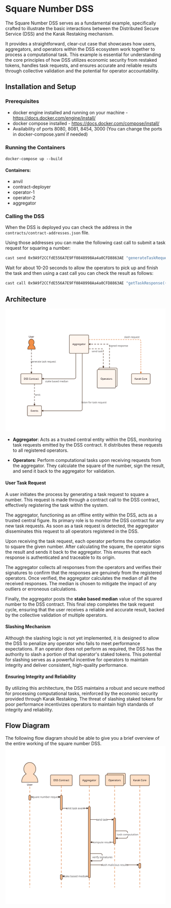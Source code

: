 # Square Number DSS

The Square Number DSS serves as a fundamental example, specifically crafted to illustrate the basic interactions between the Distributed Secure Service (DSS) and the Karak Restaking mechanism. 

It provides a straightforward, clear-cut case that showcases how users, aggregators, and operators within the DSS ecosystem work together to process a computational task. This example is essential for understanding the core principles of how DSS utilizes economic security from restaked tokens, handles task requests, and ensures accurate and reliable results through collective validation and the potential for operator accountability.

## Installation and Setup

### Prerequisites
- docker engine installed and running on your machine - https://docs.docker.com/engine/install/
- docker compose installed - https://docs.docker.com/compose/install/
- Availability of ports 8080, 8081, 8454, 3000 (You can change the ports in docker-compose.yaml if needed)

### Running the Containers

`docker-compose up --build`

#### Containers:
- anvil
- contract-deployer
- operator-1
- operator-2
- aggregator

### Calling the DSS
When the DSS is deployed you can check the address in the `contracts/contract-addresses.json` file. 

Using those addresses you can make the following cast call to submit a task request for squaring a number:
```bash 
cast send 0x9A9f2CCfdE556A7E9Ff0848998Aa4a0CFD8863AE "generateTaskRequest((uint256))" "(5)" --private-key 0x59c6995e998f97a5a0044966f0945389dc9e86dae88c7a8412f4603b6b78690d --rpc-url http://localhost:8545
```

Wait for about 10-20 seconds to allow the operators to pick up and finish the task and then using a cast call you can check the result as follows:
```bash
cast call 0x9A9f2CCfdE556A7E9Ff0848998Aa4a0CFD8863AE "getTaskResponse((uint256))(uint256)" "(5)" --rpc-url http://localhost:8545
```


## Architecture
![Square Number DSS](illustrations/architecture.svg)

- **Aggregator**: Acts as a trusted central entity within the DSS, monitoring task requests emitted by the DSS contract. It distributes these requests to all registered operators.

- **Operators**: Perform computational tasks upon receiving requests from the aggregator. They calculate the square of the number, sign the result, and send it back to the aggregator for validation.

#### User Task Request
A user initiates the process by generating a task request to square a number. This request is made through a contract call to the DSS contract, effectively registering the task within the system.

The aggregator, functioning as an offline entity within the DSS, acts as a trusted central figure. Its primary role is to monitor the DSS contract for any new task requests. As soon as a task request is detected, the aggregator disseminates this request to all operators registered in the DSS.

Upon receiving the task request, each operator performs the computation to square the given number. After calculating the square, the operator signs the result and sends it back to the aggregator. This ensures that each response is authenticated and traceable to its origin.

The aggregator collects all responses from the operators and verifies their signatures to confirm that the responses are genuinely from the registered operators. Once verified, the aggregator calculates the median of all the received responses. The median is chosen to mitigate the impact of any outliers or erroneous calculations.

Finally, the aggregator posts the __stake based median__ value of the squared number to the DSS contract. This final step completes the task request cycle, ensuring that the user receives a reliable and accurate result, backed by the collective validation of multiple operators.

#### Slashing Mechanism
Although the slashing logic is not yet implemented, it is designed to allow the DSS to penalize any operator who fails to meet performance expectations. If an operator does not perform as required, the DSS has the authority to slash a portion of that operator's staked tokens. This potential for slashing serves as a powerful incentive for operators to maintain integrity and deliver consistent, high-quality performance.

#### Ensuring Integrity and Reliability
By utilizing this architecture, the DSS maintains a robust and secure method for processing computational tasks, reinforced by the economic security provided through Karak Restaking. The threat of slashing staked tokens for poor performance incentivizes operators to maintain high standards of integrity and reliability.

## Flow Diagram
The following flow diagram should be able to give you a brief overview of the entire working of the square number DSS.
![Square Number DSS Flow](illustrations/flow.svg)
